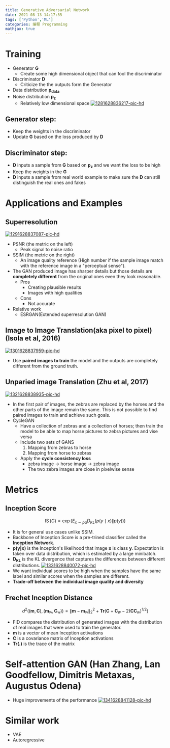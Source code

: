 ```yaml
---
title: Generative Adversarial Network
date: 2021-08-13 14:17:55
tags: ['Python','ML']
categories: 编程 Programming
mathjax: true
---
```

<script src="//yihui.org/js/math-code.js"></script>
<!-- Just one possible MathJax CDN below. You may use others. -->
<script async
  src="//mathjax.rstudio.com/latest/MathJax.js?config=TeX-MML-AM_CHTML">
</script>
# Training
- Generator **G**
    - Create some high dimensional object that can fool the discriminator
- Discriminator **D**
    - Criticize the the outputs form the Generator
- Data distribution **p<sub>data</sub>**
- Noise distribution **p<sub>z</sub>**
    - Relatively low dimensional space 
<a href="https://ibb.co/GWg1Jmq"><img src="https://i.ibb.co/T4znTys/1281628836217-pic-hd.png" alt="1281628836217-pic-hd" border="0"></a>

## Generator step: 
- Keep the weights in the discriminator 
- Update **G** based on the loss produced by **D**
## Discriminator step: 
- **D** inputs a sample from **G** based on **p<sub>z</sub>** and we want the loss to be high
- Keep the weights in the **G**
- **D** inputs a sample from real world example to make sure the **D** can still distinguish the real ones and fakes
<!-- more -->
# Applications and Examples
## Superresolution
<a href="https://ibb.co/9hK8rKd"><img src="https://i.ibb.co/r387w8X/1291628837087-pic-hd.png" alt="1291628837087-pic-hd" border="0"></a>
- PSNR (the metric on the left)
    - Peak signal to noise ratio
- SSIM (the metric on the right)
    - An image quality reference (High number if the sample image match with the reference image in a "perceptual sense").
- The GAN produced image has sharper details but those details are **completely different** from the original ones even they look reasonable.
    - Pros
        - Creating plausible results
        - Images with high qualities
    - Cons 
        - Not accurate
- Relative work
    - ESRGAN(Extended superresolution GAN)

## Image to Image Translation(aka pixel to pixel) (Isola et al, 2016)
<a href="https://ibb.co/mGRY0F5"><img src="https://i.ibb.co/L80qrhd/1301628837959-pic-hd.png" alt="1301628837959-pic-hd" border="0"></a>
- Use **paired images to train** the model and the outputs are completely different from the ground truth.
## Unparied image Translation (Zhu et al, 2017)
<a href="https://ibb.co/x2wr847"><img src="https://i.ibb.co/BfvYK1C/1321628838935-pic-hd.png" alt="1321628838935-pic-hd" border="0"></a>
- In the first pair of images, the zebras are replaced by the horses and the other parts of the image remain the same. This is not possible to find paired images to train and achieve such goals.
- CycleGAN
    - Have a collection of zebras and a collection of horses; then train the model to be able to map horse pictures to zebra pictures and vise versa
    - Include two sets of GANS
        1. Mapping from zebras to horse
        2. Mapping from horse to zebras
    - Apply the **cycle consistency loss**
        - zebra image -> horse image -> zebra image
        - The two zebra images are close in pixelwise sense

# Metrics       
## Inception Score    
$$
\operatorname{IS}(G)=\exp \left(E_{x \sim p a} D_{K L}(p(y \mid x) \| p(y))\right)
$$
- It is for general use cases unlike SSIM.
- Backbone of Inception Score is a pre-trined classifier called the **Inception Network**.
- **p(y|x)** is the Inception's likelihood that image **x** is class **y**. Expectation is taken over data distribution, which is estimated by a large minibatch.
- **D<sub>KL</sub>** is the KL divergence that captures the differences between different distributions.
<a href="https://ibb.co/CMH8HDC"><img src="https://i.ibb.co/NmyCybD/1331628840072-pic-hd.png" alt="1331628840072-pic-hd" border="0"></a>
- We want individual scores to be high when the samples have the same label and similar scores when the samples are different.
- **Trade-off between the individual image quality and diversity**

## Frechet Inception Distance
$$
d^{2}\left((\boldsymbol{m}, \boldsymbol{C}),\left(\boldsymbol{m}_{w}, \boldsymbol{C}_{w}\right)\right)=\left\|\boldsymbol{m}-\boldsymbol{m}_{w}\right\|_{2}^{2}+\mathbf{T r}\left(\boldsymbol{C}+\boldsymbol{C}_{w}-2\left(\boldsymbol{C} \boldsymbol{C}_{w}\right)^{1 / 2}\right)
$$
- FID compares the distribution of generated images with the distribution of real images that were used to train the generator.
- **m** is a vector of mean Inception activations
- **C** is a covariance matrix of Inception activations
- **Tr(.)** is the trace of the matrix 
# Self-attention GAN (Han Zhang, Lan Goodfellow, Dimitris Metaxas, Augustus Odena)
- Huge improvements of the performance
<a href="https://ibb.co/1THcvjH"><img src="https://i.ibb.co/89FkKtF/1341628841128-pic-hd.png" alt="1341628841128-pic-hd" border="0"></a>
# Similar work
- VAE
- Autoregressive